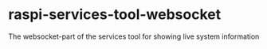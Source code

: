 # raspi-services-tool-websocket
The websocket-part of the services tool for showing live system information
